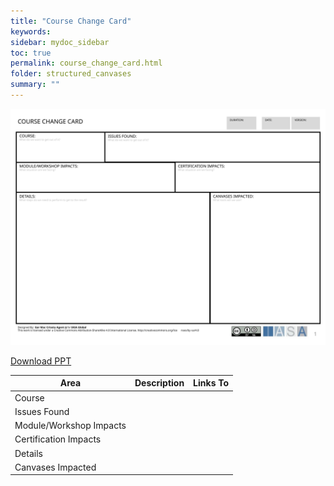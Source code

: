 ```yaml
---
title: "Course Change Card"
keywords: 
sidebar: mydoc_sidebar
toc: true
permalink: course_change_card.html
folder: structured_canvases
summary: ""
---
```


![image001](media/course_change_card001.svg)

[Download PPT](media/ppt/course_change_card.ppt)

| Area | Description | Links To |
| --- | --- | --- |
| Course |   |   |
| Issues Found |   |   |
| Module/Workshop Impacts |   |   |
| Certification Impacts |   |   |
| Details |   |   |
| Canvases Impacted |   |   |